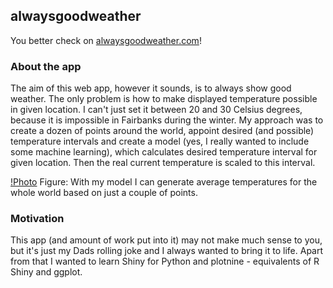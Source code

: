 ## alwaysgoodweather

You better check on [alwaysgoodweather.com](https://alwaysgoodweather.shinyapps.io/forecast/)!

### About the app

The aim of this web app, however it sounds, is to always show good weather. The only problem is how to make displayed
temperature possible in given location. I can't just set it between 20 and 30 Celsius degrees, because it is impossible 
in Fairbanks during the winter. My approach was to create a dozen of points around the world, appoint desired
(and possible) temperature intervals and create a model (yes, I really wanted to include some machine learning), 
which calculates desired temperature interval for given location. Then the real current temperature is scaled to this
interval.

[!Photo]()
Figure: With my model I can generate average temperatures for the whole world based on just a couple of points. 

### Motivation

This app (and amount of work put into it) may not make much sense to you, but it's just my Dads rolling joke
and I always wanted to bring it to life. Apart from that I wanted to learn Shiny for Python and plotnine - 
equivalents of R Shiny and ggplot. 


